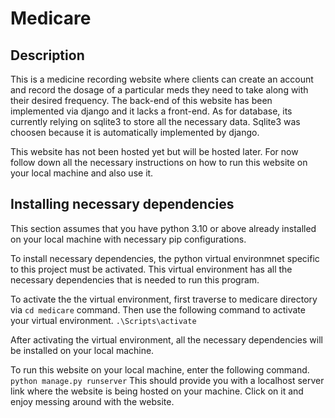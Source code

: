 # Medicare
## Description
This is a medicine recording website where clients can create an account and record the dosage of a particular meds they need to take along with their desired frequency. The back-end of this website has been implemented via django and it lacks a front-end. As for database, its currently relying on sqlite3 to store all the necessary data. Sqlite3 was choosen because it is automatically implemented by django.

This website has not been hosted yet but will be hosted later. For now follow down all the necessary instructions on how to run this website on your local machine and also use it.

## Installing necessary dependencies
This section assumes that you have python 3.10 or above already installed on your local machine with necessary pip configurations.

To install necessary dependencies, the python virtual environmnet specific to this project must be activated. This virtual environment has all the necessary dependencies that is needed to run this program.

To activate the the virtual environment, first traverse to medicare directory via `cd medicare` command. Then use the following command to activate your virtual environment.
`.\Scripts\activate`

After activating the virtual environment, all the necessary dependencies will be installed on your local machine.

To run this website on your local machine, enter the following command.
`python manage.py runserver`
This should provide you with a localhost server link where the website is being hosted on your machine. Click on it and enjoy messing around with the website.